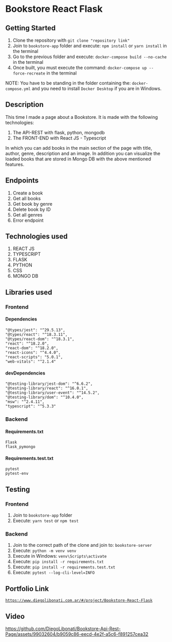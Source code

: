 # Bookstore React Flask

## Getting Started

1. Clone the repository with `git clone "repository link"`
2. Join to `bookstore-app` folder and execute: `npm install` or `yarn install` in the terminal
3. Go to the previous folder and execute: `docker-compose build --no-cache` in the terminal
4. Once built, you must execute the command: `docker-compose up --force-recreate` in the terminal

NOTE: You have to be standing in the folder containing the: `docker-compose.yml` and you need to install `Docker Desktop` if you are in Windows.

## Description

This time I made a page about a Bookstore. It is made with the following technologies:

1. The API-REST with flask, python, mongodb
2. The FRONT-END with React JS - Typescript

In which you can add books in the main section of the page with title, author, genre, description and an image. In addition you can visualize the loaded books that are stored in Mongo DB with the above mentioned features.

## Endpoints

1. Create a book
2. Get all books
3. Get book by genre
4. Delete book by ID
5. Get all genres
6. Error endpoint

## Technologies used

1. REACT JS
2. TYPESCRIPT
3. FLASK
4. PYTHON
5. CSS
6. MONGO DB

## Libraries used

### Frontend

#### Dependencies

```
"@types/jest": "^29.5.13",
"@types/react": "^18.3.11",
"@types/react-dom": "^18.3.1",
"react": "^18.2.0",
"react-dom": "^18.2.0",
"react-icons": "^4.4.0",
"react-scripts": "5.0.1",
"web-vitals": "^2.1.4"
```

#### devDependencies

```
"@testing-library/jest-dom": "^6.6.2",
"@testing-library/react": "^16.0.1",
"@testing-library/user-event": "^14.5.2",
"@testing-library/dom": "^10.4.0",
"msw": "^2.4.11",
"typescript": "^5.3.3"
```

### Backend

#### Requirements.txt

```
Flask
flask_pymongo
```

#### Requirements.test.txt

```
pytest
pytest-env
```

## Testing

### Frontend

1. Join to `bookstore-app` folder
2. Execute: `yarn test` or `npm test`

### Backend

1. Join to the correct path of the clone and join to: `bookstore-server`
2. Execute: `python -m venv venv`
3. Execute in Windows: `venv\Scripts\activate`
4. Execute: `pip install -r requirements.txt`
5. Execute: `pip install -r requirements.test.txt`
6. Execute: `pytest --log-cli-level=INFO`

## Portfolio Link

[`https://www.diegolibonati.com.ar/#/project/Bookstore-React-Flask`](https://www.diegolibonati.com.ar/#/project/Bookstore-React-Flask)

## Video

https://github.com/DiegoLibonati/Bookstore-Api-Rest-Page/assets/99032604/b9059c86-eecd-4e2f-a5c6-f891257cea32
